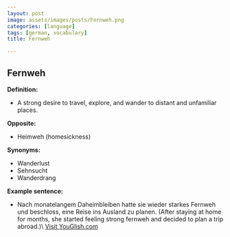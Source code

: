 ```yaml
---
layout: post
image: assets/images/posts/Fernweh.png
categories: [language]
tags: [german, vocabulary]
title: Fernweh

---
```


## Fernweh

**Definition:**
- A strong desire to travel, explore, and wander to distant and unfamiliar places.

**Opposite:**
- Heimweh (homesickness)

**Synonyms:**
- Wanderlust
- Sehnsucht
- Wanderdrang

**Example sentence:**
- Nach monatelangem Daheimbleiben hatte sie wieder starkes Fernweh und beschloss, eine Reise ins Ausland zu planen. (After staying at home for months, she started feeling strong fernweh and decided to plan a trip abroad.)\ <a id="yg-widget-0" class="youglish-widget" data-query="Fernweh" data-lang="german" data-components="8412" data-auto-start="0" data-bkg-color="theme_light" data-title="How%20to%20pronounce%20Fernweh%20in%20German"  rel="nofollow" href="https://youglish.com">Visit YouGlish.com</a><script async src="https://youglish.com/public/emb/widget.js" charset="utf-8"></script>